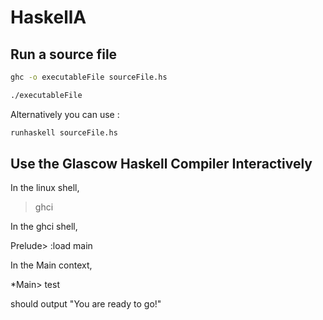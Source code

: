 # HaskellA
## Run a source file
```sh
ghc -o executableFile sourceFile.hs
```
```sh
./executableFile
```
Alternatively you can use :
```sh
runhaskell sourceFile.hs
```

## Use the Glascow Haskell Compiler Interactively
In the linux shell,

> ghci

In the ghci shell,

Prelude> :load main

In the Main context,

*Main> test

should output "You are ready to go!"
